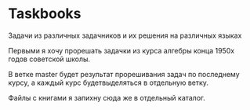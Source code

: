 # Taskbooks
Задачи из различных задачников и их решения на различных языках

Первыми я хочу прорешать задачки из курса алгебры конца 1950х годов советской школы.

В ветке master будет результат прорешивания задач по последнему курсу, а каждый курс будетвыделяться в отдельную ветку.

Файлы с книгами я запихну сюда же в отдельный каталог.
